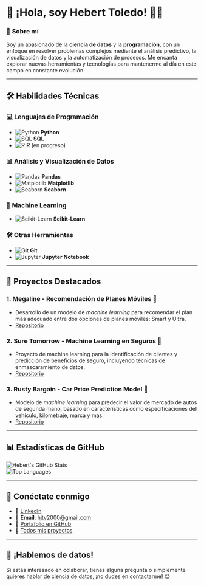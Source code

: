 # 👋 ¡Hola, soy **Hebert Toledo**! 👨‍💻

### 🌟 **Sobre mí**
Soy un apasionado de la **ciencia de datos** y la **programación**, con un enfoque en resolver problemas complejos mediante el análisis predictivo, la visualización de datos y la automatización de procesos. Me encanta explorar nuevas herramientas y tecnologías para mantenerme al día en este campo en constante evolución.

---

## 🛠️ **Habilidades Técnicas**

### 💻 **Lenguajes de Programación**
- ![Python](https://img.icons8.com/color/48/000000/python.png) **Python**
- ![SQL](https://img.icons8.com/color/48/000000/sql.png) **SQL**
- ![R](https://img.icons8.com/color/48/000000/r-project.png) **R** (en progreso)

### 📊 **Análisis y Visualización de Datos**
- ![Pandas](https://img.icons8.com/color/48/000000/pandas.png) **Pandas**
- ![Matplotlib](https://img.icons8.com/color/48/000000/matplotlib.png) **Matplotlib**
- ![Seaborn](https://img.icons8.com/color/48/000000/seaborn.png) **Seaborn**

### 🤖 **Machine Learning**
- ![Scikit-Learn](https://img.icons8.com/color/48/000000/scikit-learn.png) **Scikit-Learn**

### 🛠️ **Otras Herramientas**
- ![Git](https://img.icons8.com/color/48/000000/git.png) **Git**
- ![Jupyter](https://img.icons8.com/color/48/000000/jupyter.png) **Jupyter Notebook**

---

## 🚀 **Proyectos Destacados**

### 1. **Megaline - Recomendación de Planes Móviles** 📡  
- Desarrollo de un modelo de *machine learning* para recomendar el plan más adecuado entre dos opciones de planes móviles: Smart y Ultra.  
- [Repositorio](https://github.com/HebertL-dev/Megaline_Recomendacion-de-Planes-Moviles)  


### 2. **Sure Tomorrow - Machine Learning en Seguros** 🔐  
- Proyecto de machine learning para la identificación de clientes y predicción de beneficios de seguro, incluyendo técnicas de enmascaramiento de datos.  
- [Repositorio](https://github.com/HebertL-dev/Sure-Tomorrow_Machine-Learning-en-Seguros-)  


### 3. **Rusty Bargain - Car Price Prediction Model** 🚗  
- Modelo de *machine learning* para predecir el valor de mercado de autos de segunda mano, basado en características como especificaciones del vehículo, kilometraje, marca y más.  
- [Repositorio](https://github.com/HebertL-dev/RustyBargain)  


---

## 📊 **Estadísticas de GitHub**

![Hebert's GitHub Stats](https://github-readme-stats.vercel.app/api?username=HebertL-dev&show_icons=true&theme=default)  
![Top Languages](https://github-readme-stats.vercel.app/api/top-langs/?username=HebertL-dev&layout=compact&theme=default)

---

## 🔗 **Conéctate conmigo**

- 💼 [LinkedIn](https://www.linkedin.com/in/hebert-ds/)
- 📧 **Email**: [hjtv2000@gmail.com](mailto:hjtv2000@gmail.com)
- 📂 [Portafolio en GitHub](https://github.com/HebertL-dev)
- 🚀 [Todos mis proyectos](https://github.com/HebertL-dev?tab=repositories)

---

## 🌟 **¡Hablemos de datos!**
Si estás interesado en colaborar, tienes alguna pregunta o simplemente quieres hablar de ciencia de datos, ¡no dudes en contactarme! 😊
